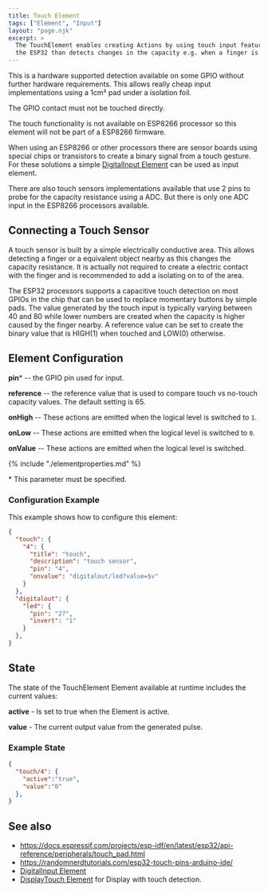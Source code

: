 ```yaml
---
title: Touch Element
tags: ["Element", "Input"]
layout: "page.njk"
excerpt: >
  The TouchElement enables creating Actions by using touch input feature of
  the ESP32 than detects changes in the capacity e.g. when a finger is nearby. 
---
```


This is a hardware supported detection available on some GPIO without further hardware requirements.
This allows really cheap input implementations using a 1cm² pad under a isolation foil.

The GPIO contact must not be touched directly.

The touch functionality is not available on ESP8266 processor so this element will not be part of a ESP8266 firmware.

When using an ESP8266 or other processors there are sensor boards using special chips or
transistors to create a binary signal from a touch gesture. For these solutions a simple
[DigitalInput Element] can be used as input element.

There are also touch sensors implementations available that use 2 pins to probe for the capacity
resistance using a ADC. But there is only one ADC input in the ESP8266 processors available.


## Connecting a Touch Sensor

A touch sensor is built by a simple electrically conductive area.
This allows detecting a finger or a equivalent object nearby as this changes the capacity resistance.
It is actually not required to create a electric contact with the finger and is recommended to add a isolating on to of the area.

The ESP32 processors supports a capacitive touch detection on most GPIOs in the chip
that can be used to replace momentary buttons by simple pads. The value generated by the touch input is typically varying between 40 and 80 while
lower numbers are created when the capacity is higher caused by the finger nearby.
A reference value can be set to create the binary value that is HIGH(1) when touched and LOW(0) otherwise.



## Element Configuration

<object data="/element.svg?touch" type="image/svg+xml"></object>

**pin**\* -- the GPIO pin used for input.

**reference** -- the reference value that is used to compare touch vs no-touch capacity values. The default setting is 65.

**onHigh** -- These actions are emitted when the logical level is switched to `1`.

**onLow** -- These actions are emitted when the logical level is switched to `0`.

**onValue** -- These actions are emitted when the logical level is switched.

{% include "./elementproperties.md" %}

\* This parameter must be specified.


### Configuration Example

This example shows how to configure this element:

``` json
{
  "touch": {
    "4": {
      "title": "touch",
      "description": "touch sensor",
      "pin": "4",
      "onvalue": "digitalout/led?value=$v"
    }
  },
  "digitalout": {
    "led": {
      "pin": "27",
      "invert": "1"
    }
  },
}
```


## State

The state of the TouchElement Element available at runtime includes the current values:

**active** - Is set to true when the Element is active.

**value** - The current output value from the generated pulse.


### Example State

``` json
{
  "touch/4": {
    "active":"true",
    "value":"0"
  },
}
```


## See also

* <https://docs.espressif.com/projects/esp-idf/en/latest/esp32/api-reference/peripherals/touch_pad.html>
* <https://randomnerdtutorials.com/esp32-touch-pins-arduino-ide/>
* [DigitalInput Element]
* [DisplayTouch Element](/elements/display/touch.md) for Display with touch detection.

[DigitalInput Element]: /elements/digitalin.md
